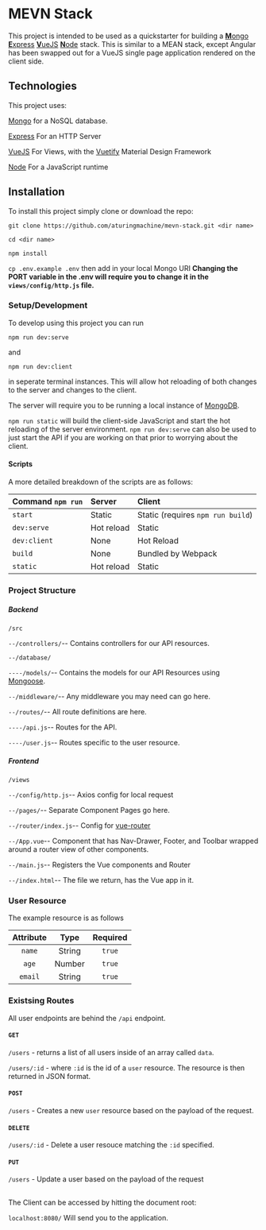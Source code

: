 # MEVN Stack

This project is intended to be used as a quickstarter for building a
[**M**ongo](https://www.mongodb.com/) [**E**xpress](https://expressjs.com/) [**V**ueJS](https://vuejs.org/) [**N**ode](https://nodejs.org/en/) stack. This is similar to a MEAN stack, except Angular has been swapped out for a VueJS single page application rendered on the client side.

## Technologies
This project uses:

[Mongo](https://www.mongodb.com/) for a NoSQL database.

[Express](https://expressjs.com/) For an HTTP Server

[VueJS](https://vuejs.org/) For Views, with the [Vuetify](https://vuetifyjs.com/) Material Design Framework

[Node](https://nodejs.org/en/) For a JavaScript runtime

## Installation

To install this project simply clone or download the repo:

`git clone https://github.com/aturingmachine/mevn-stack.git <dir name>`

`cd <dir name>`

`npm install`

`cp .env.example .env` then add in your local Mongo URI **Changing the PORT variable in the .env will require you to change it in the `views/config/http.js` file.**

### Setup/Development

To develop using this project you can run 

`npm run dev:serve`

and

`npm run dev:client` 

in seperate terminal instances. This will allow hot reloading of both changes to the server and changes to the client.

The server will require you to be running a local instance of [MongoDB](https://www.mongodb.com/).

`npm run static` will build the client-side JavaScript and start the hot reloading of the server environment. `npm run dev:serve` can also be used to just start the API if you are working on that prior to worrying about the client.

#### Scripts

A more detailed breakdown of the scripts are as follows:

| Command `npm run`| Server | Client |
| :------------- |:------------- |:- 
| `start`| Static| Static (requires `npm run build`)
| `dev:serve`      	| Hot reload | Static
| `dev:client` 		| None | Hot Reload 
| `build` | None | Bundled by Webpack
| `static` | Hot reload | Static

### Project Structure

##### Backend

`/src`

`--/controllers/`-- Contains controllers for our API resources.

`--/database/`

`----/models/`-- Contains the models for our API Resources using [Mongoose](http://mongoosejs.com/).

`--/middleware/`-- Any middleware you may need can go here.

`--/routes/`-- All route definitions are here.

`----/api.js`-- Routes for the API.

`----/user.js`-- Routes specific to the user resource.

##### Frontend

`/views`

`--/config/http.js`-- Axios config for local request 

`--/pages/`-- Separate Component Pages go here.

`--/router/index.js`-- Config for [vue-router](https://github.com/vuejs/vue-router)

`--/App.vue`-- Component that has Nav-Drawer, Footer, and Toolbar wrapped around a router view of other components.

`--/main.js`-- Registers the Vue components and Router

`--/index.html`-- The file we return, has the Vue app in it.

### User Resource
The example resource is as follows

| Attribute     | Type          | Required|
| :-------------: |:-------------:| :-----:  |
| `name`      	| String 		| `true`  |
| `age`      	| Number        | `true`  |
| `email` 		| String        | `true`  |


### Existsing Routes

All user endpoints are behind the `/api` endpoint.

#### `GET`
`/users` - returns a list of all users inside of an array called `data`.

`/users/:id` - where `:id` is the id of a `user` resource. The resource is then returned in JSON format.

#### `POST`
`/users` - Creates a new `user` resource based on the payload of the request.

#### `DELETE`
`/users/:id` - Delete a user resouce matching the `:id` specified.

#### `PUT`
`/users` - Update a user based on the payload of the request

##

The Client can be accessed by hitting the document root:

`localhost:8080/` Will send you to the application.